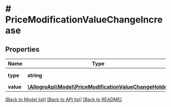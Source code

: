 # # PriceModificationValueChangeIncrease

## Properties

Name | Type | Description | Notes
------------ | ------------- | ------------- | -------------
**type** | **string** |  | [default to 'INCREASE_PRICE']
**value** | [**\AllegroApi\Model\PriceModificationValueChangeHolder**](PriceModificationValueChangeHolder.md) |  | [optional]

[[Back to Model list]](../../README.md#models) [[Back to API list]](../../README.md#endpoints) [[Back to README]](../../README.md)
